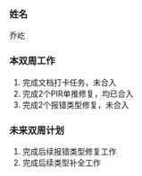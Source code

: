 ### 姓名

乔屹

### 本双周工作

1. 完成文档打卡任务，未合入
2. 完成2个PIR单推修复，均已合入
3. 完成2个报错类型修复，未合入
 
### 未来双周计划

1. 完成后续报错类型修复工作
2. 完成后续类型补全工作
